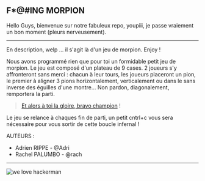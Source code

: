 ## F*@#ING MORPION 

Hello Guys, bienvenue sur notre fabuleux repo, youpiii, je passe vraiement un bon moment (pleurs nerveusement).

---
  En description, welp ... il s'agit là d'un jeu de morpion. Enjoy ! 

  Nous avons programmé rien que pour toi un formidable petit jeu de morpion.
  Le jeu est composé d'un plateau de 9 cases. 2 joueurs s'y affronteront sans merci : chacun à leur tours, les joueurs placeront un pion, le premier à aligner 3 pions horizontalement, verticalement ou dans le sans inverse des éguilles d'une montre... Non pardon, diagonalement, remportera la parti.

> [Et alors à toi la gloire, bravo champion](https://www.youtube.com/watch?v=kiMlscxvJgw) !

  Le jeu se relance à chaques fin de parti, un petit cntrl+c vous sera nécessaire pour vous sortir de cette boucle infernal !

  AUTEURS : 
  - Adrien RIPPE - @Adri
  - Rachel PALUMBO - @rach
---

![we love hackerman](https://i.kym-cdn.com/entries/icons/original/000/021/807/4d7.png)